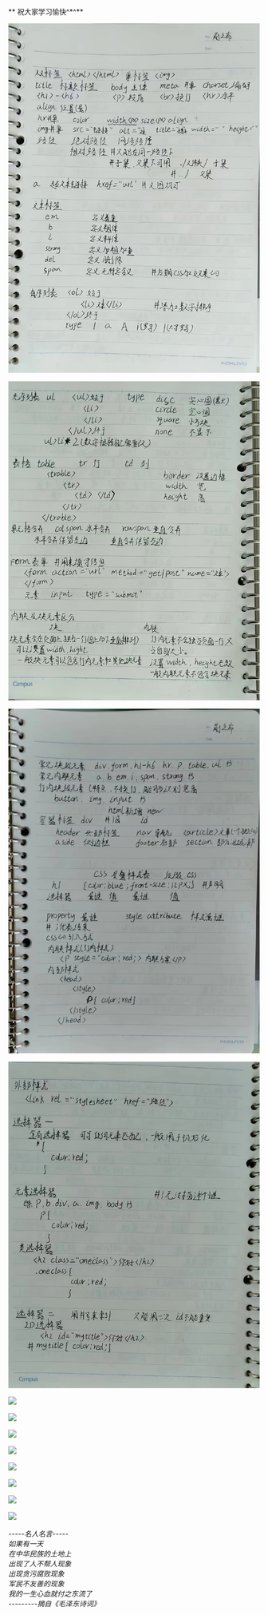 ** 祝大家学习愉快^\*^**

![](images/htmls/01.jfif)

![](images/htmls/02.jfif)

![](images/htmls/03.jfif)

![](images/htmls/04.jfif)

![](images/htmls/05(1).jfif)

![](images/htmls/05(2).jfif)

![](images/htmls/05(3).jfif)

![](images/htmls/05(4).jfif)

![](images/htmls/05(5).jfif)

![](images/htmls/05(6).jfif)

![](images/htmls/05(7).jfif)

![](images/htmls/05(8).jfif)

_\-----名人名言-----_  
_如果有一天_  
_在中华民族的土地上_  
_出现了人不帮人现象_  
_出现贪污腐败现象_  
_军民不友善的现象_  
_我的一生心血就付之东流了_  
_\---------摘自《毛泽东诗词》_
